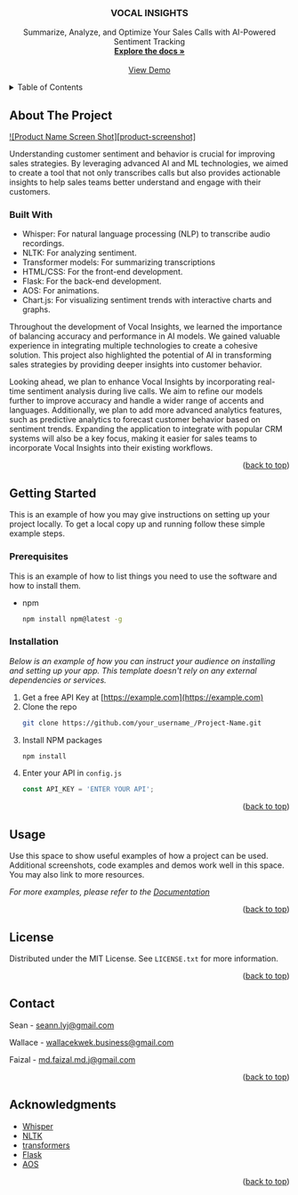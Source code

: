 <!-- PROJECT LOGO -->
<br />
<div align="center">
  <h3 align="center">VOCAL INSIGHTS</h3>

  <p align="center">
    Summarize, Analyze, and Optimize Your Sales Calls with AI-Powered Sentiment Tracking
    <br />
    <a href=""><strong>Explore the docs »</strong></a>
    <br />
    <br />
    <a href="">View Demo</a>
  </p>
</div>



<!-- TABLE OF CONTENTS -->
<details>
  <summary>Table of Contents</summary>
  <ol>
    <li>
      <a href="#about-the-project">About The Project</a>
      <ul>
        <li><a href="#built-with">Built With</a></li>
      </ul>
    </li>
    <li>
      <a href="#getting-started">Getting Started</a>
      <ul>
        <li><a href="#prerequisites">Prerequisites</a></li>
        <li><a href="#installation">Installation</a></li>
      </ul>
    </li>
    <li><a href="#usage">Usage</a></li>
    <li><a href="#license">License</a></li>
    <li><a href="#contact">Contact</a></li>
    <li><a href="#acknowledgments">Acknowledgments</a></li>
  </ol>
</details>


<!-- ABOUT THE PROJECT -->
## About The Project

[![Product Name Screen Shot][product-screenshot]](https://example.com)

Understanding customer sentiment and behavior is crucial for improving sales strategies. By leveraging advanced AI and ML technologies, we aimed to create a tool that not only transcribes calls but also provides actionable insights to help sales teams better understand and engage with their customers.

### Built With
* Whisper: For natural language processing (NLP) to transcribe audio recordings.
* NLTK: For analyzing sentiment.
* Transformer models: For summarizing transcriptions
* HTML/CSS: For the front-end development.
* Flask: For the back-end development.
* AOS: For animations.
* Chart.js: For visualizing sentiment trends with interactive charts and graphs.

Throughout the development of Vocal Insights, we learned the importance of balancing accuracy and performance in AI models. We gained valuable experience in integrating multiple technologies to create a cohesive solution. This project also highlighted the potential of AI in transforming sales strategies by providing deeper insights into customer behavior.

Looking ahead, we plan to enhance Vocal Insights by incorporating real-time sentiment analysis during live calls. We aim to refine our models further to improve accuracy and handle a wider range of accents and languages. Additionally, we plan to add more advanced analytics features, such as predictive analytics to forecast customer behavior based on sentiment trends. Expanding the application to integrate with popular CRM systems will also be a key focus, making it easier for sales teams to incorporate Vocal Insights into their existing workflows.

<p align="right">(<a href="#readme-top">back to top</a>)</p>

<!-- GETTING STARTED -->
## Getting Started

This is an example of how you may give instructions on setting up your project locally.
To get a local copy up and running follow these simple example steps.

### Prerequisites

This is an example of how to list things you need to use the software and how to install them.
* npm
  ```sh
  npm install npm@latest -g
  ```

### Installation

_Below is an example of how you can instruct your audience on installing and setting up your app. This template doesn't rely on any external dependencies or services._

1. Get a free API Key at [https://example.com](https://example.com)
2. Clone the repo
   ```sh
   git clone https://github.com/your_username_/Project-Name.git
   ```
3. Install NPM packages
   ```sh
   npm install
   ```
4. Enter your API in `config.js`
   ```js
   const API_KEY = 'ENTER YOUR API';
   ```

<p align="right">(<a href="#readme-top">back to top</a>)</p>

<!-- USAGE EXAMPLES -->
## Usage

Use this space to show useful examples of how a project can be used. Additional screenshots, code examples and demos work well in this space. You may also link to more resources.

_For more examples, please refer to the [Documentation](https://example.com)_

<p align="right">(<a href="#readme-top">back to top</a>)</p>

<!-- LICENSE -->
## License

Distributed under the MIT License. See `LICENSE.txt` for more information.

<p align="right">(<a href="#readme-top">back to top</a>)</p>



<!-- CONTACT -->
## Contact

Sean - seann.lyj@gmail.com

Wallace - wallacekwek.business@gmail.com

Faizal - md.faizal.md.j@gmail.com

<p align="right">(<a href="#readme-top">back to top</a>)</p>

<!-- ACKNOWLEDGMENTS -->
## Acknowledgments

* [Whisper](https://github.com/openai/whisper)
* [NLTK](https://www.nltk.org/)
* [transformers](https://pypi.org/project/transformers/)
* [Flask](https://github.com/pallets/flask)
* [AOS](https://michalsnik.github.io/aos/)

<p align="right">(<a href="#readme-top">back to top</a>)</p>
